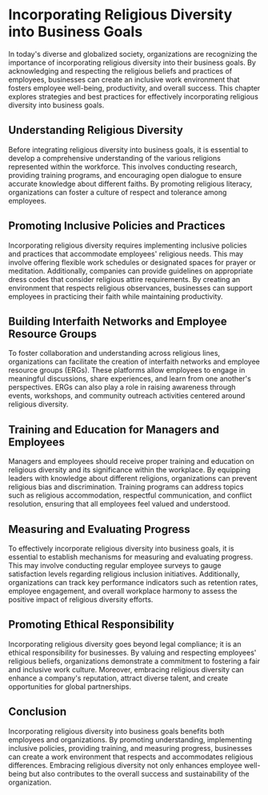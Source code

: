 Incorporating Religious Diversity into Business Goals
==============================================================

In today's diverse and globalized society, organizations are recognizing the importance of incorporating religious diversity into their business goals. By acknowledging and respecting the religious beliefs and practices of employees, businesses can create an inclusive work environment that fosters employee well-being, productivity, and overall success. This chapter explores strategies and best practices for effectively incorporating religious diversity into business goals.

Understanding Religious Diversity
---------------------------------

Before integrating religious diversity into business goals, it is essential to develop a comprehensive understanding of the various religions represented within the workforce. This involves conducting research, providing training programs, and encouraging open dialogue to ensure accurate knowledge about different faiths. By promoting religious literacy, organizations can foster a culture of respect and tolerance among employees.

Promoting Inclusive Policies and Practices
------------------------------------------

Incorporating religious diversity requires implementing inclusive policies and practices that accommodate employees' religious needs. This may involve offering flexible work schedules or designated spaces for prayer or meditation. Additionally, companies can provide guidelines on appropriate dress codes that consider religious attire requirements. By creating an environment that respects religious observances, businesses can support employees in practicing their faith while maintaining productivity.

Building Interfaith Networks and Employee Resource Groups
---------------------------------------------------------

To foster collaboration and understanding across religious lines, organizations can facilitate the creation of interfaith networks and employee resource groups (ERGs). These platforms allow employees to engage in meaningful discussions, share experiences, and learn from one another's perspectives. ERGs can also play a role in raising awareness through events, workshops, and community outreach activities centered around religious diversity.

Training and Education for Managers and Employees
-------------------------------------------------

Managers and employees should receive proper training and education on religious diversity and its significance within the workplace. By equipping leaders with knowledge about different religions, organizations can prevent religious bias and discrimination. Training programs can address topics such as religious accommodation, respectful communication, and conflict resolution, ensuring that all employees feel valued and understood.

Measuring and Evaluating Progress
---------------------------------

To effectively incorporate religious diversity into business goals, it is essential to establish mechanisms for measuring and evaluating progress. This may involve conducting regular employee surveys to gauge satisfaction levels regarding religious inclusion initiatives. Additionally, organizations can track key performance indicators such as retention rates, employee engagement, and overall workplace harmony to assess the positive impact of religious diversity efforts.

Promoting Ethical Responsibility
--------------------------------

Incorporating religious diversity goes beyond legal compliance; it is an ethical responsibility for businesses. By valuing and respecting employees' religious beliefs, organizations demonstrate a commitment to fostering a fair and inclusive work culture. Moreover, embracing religious diversity can enhance a company's reputation, attract diverse talent, and create opportunities for global partnerships.

Conclusion
----------

Incorporating religious diversity into business goals benefits both employees and organizations. By promoting understanding, implementing inclusive policies, providing training, and measuring progress, businesses can create a work environment that respects and accommodates religious differences. Embracing religious diversity not only enhances employee well-being but also contributes to the overall success and sustainability of the organization.
